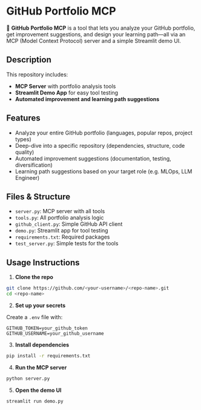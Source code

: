 # GitHub Portfolio MCP

🚀 **GitHub Portfolio MCP** is a tool that lets you analyze your GitHub portfolio, get improvement suggestions, and design your learning path—all via an MCP (Model Context Protocol) server and a simple Streamlit demo UI.

## Description

This repository includes:
- **MCP Server** with portfolio analysis tools
- **Streamlit Demo App** for easy tool testing
- **Automated improvement and learning path suggestions**

## Features
- Analyze your entire GitHub portfolio (languages, popular repos, project types)
- Deep-dive into a specific repository (dependencies, structure, code quality)
- Automated improvement suggestions (documentation, testing, diversification)
- Learning path suggestions based on your target role (e.g. MLOps, LLM Engineer)

## Files & Structure
- `server.py`: MCP server with all tools
- `tools.py`: All portfolio analysis logic
- `github_client.py`: Simple GitHub API client
- `demo.py`: Streamlit app for tool testing
- `requirements.txt`: Required packages
- `test_server.py`: Simple tests for the tools

## Usage Instructions

1. **Clone the repo**

```bash
git clone https://github.com/<your-username>/<repo-name>.git
cd <repo-name>
```

2. **Set up your secrets**

Create a `.env` file with:
```
GITHUB_TOKEN=your_github_token
GITHUB_USERNAME=your_github_username
```

3. **Install dependencies**

```bash
pip install -r requirements.txt
```

4. **Run the MCP server**

```bash
python server.py
```

5. **Open the demo UI**

```bash
streamlit run demo.py
```
